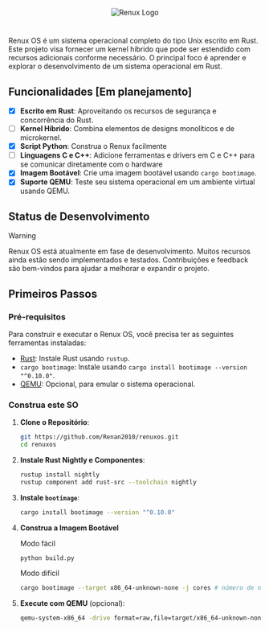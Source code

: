 <p align="center">
  <img src="https://github.com/user-attachments/assets/99a8117c-bd7e-4633-b6bb-3f6ce2c29bcb" alt="Renux Logo">
</p>

#

Renux OS é um sistema operacional completo do tipo Unix escrito em Rust. Este projeto visa fornecer um kernel híbrido que pode ser estendido com recursos adicionais conforme necessário. O principal foco é aprender e explorar o desenvolvimento de um sistema operacional em Rust.

## Funcionalidades [Em planejamento]

- [X] **Escrito em Rust**: Aproveitando os recursos de segurança e concorrência do Rust.
- [ ] **Kernel Híbrido**: Combina elementos de designs monolíticos e de microkernel.
- [X] **Script Python**: Construa o Renux facilmente
- [ ] **Linguagens C e C++**: Adicione ferramentas e drivers em C e C++ para se comunicar diretamente com o hardware
- [X] **Imagem Bootável**: Crie uma imagem bootável usando `cargo bootimage`.
- [X] **Suporte QEMU**: Teste seu sistema operacional em um ambiente virtual usando QEMU.

## Status de Desenvolvimento
> [!WARNING]
> Renux OS está atualmente em fase de desenvolvimento. Muitos recursos ainda estão sendo implementados e testados. Contribuições e feedback são bem-vindos para ajudar a melhorar e expandir o projeto.

## Primeiros Passos

### Pré-requisitos

Para construir e executar o Renux OS, você precisa ter as seguintes ferramentas instaladas:

- [Rust](https://www.rust-lang.org/): Instale Rust usando `rustup`.
- `cargo bootimage`: Instale usando `cargo install bootimage --version "^0.10.0"`.
- [QEMU](https://www.qemu.org/): Opcional, para emular o sistema operacional.

### Construa este SO

1. **Clone o Repositório**:

    ```sh
    git https://github.com/Renan2010/renuxos.git
    cd renuxos
    ```

2. **Instale Rust Nightly e Componentes**:

    ```sh
    rustup install nightly
    rustup component add rust-src --toolchain nightly
    ```

3. **Instale `bootimage`**:

    ```sh
    cargo install bootimage --version "^0.10.0"
    ```

4. **Construa a Imagem Bootável**

    Modo fácil
    ```sh
    python build.py
    ```
    Modo difícil
    ```sh
    cargo bootimage --target x86_64-unknown-none -j cores # número de núcleos da CPU
    ```

6. **Execute com QEMU** (opcional):

    ```sh
    qemu-system-x86_64 -drive format=raw,file=target/x86_64-unknown-none/debug/bootimage-renuxos.bin
    ```
